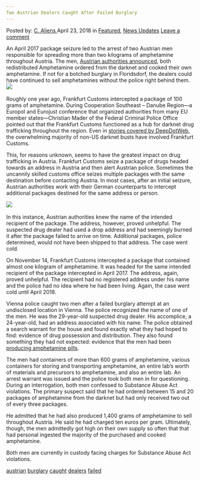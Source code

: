 ```yaml
---
Two Austrian Dealers Caught After Failed Burglary
---
```

<article class="post-listing post-25465 post type-post status-publish format-standard has-post-thumbnail hentry 
 tag-austrian tag-burglary tag-caught tag-dealers tag-failed">
<div class="post-inner">
<span>Posted by: <a href="https://www.deepdotweb.com/author/caliens/" title="">C. Aliens </a></span>
<span>April 23, 2018</span>
<span>in <a href="https://www.deepdotweb.com/category/deepdot-news/" rel="category tag">Featured</a>, <a href="https://www.deepdotweb.com/category/news-updates/" rel="category tag">News Updates</a></span>
<span><a href="https://www.deepdotweb.com/2018/04/23/two-austrian-dealers-caught-after-failed-burglary/#respond">Leave a comment</a></span>


<p>An April 2017 package seizure led to the arrest of two Austrian men responsible for spreading more than two kilograms of amphetamine throughout Austria. The men, <a href="http://www.polizei.gv.at/wien/presse/aussendungen/presse.aspx?prid=3335304D554F6A7A4E6A493D&amp;pro=0">Austrian authorities announced</a>, both redistributed Amphetamine ordered from the darknet and cooked their own amphetamine. If not for a botched burglary in Floridsdorf, the dealers could have continued to sell amphetamines without the police right behind them.<img class="wp-image-25470 aligncenter" src="/imgs/2018/04/word-image-50.jpeg" srcset="/imgs/2018/04/word-image-50.jpeg 660w, /imgs/2018/04/word-image-50-300x150.jpeg 300w" sizes="(max-width: 660px) 100vw, 660px" /></p>
<p>Roughly one year ago, Frankfurt Customs intercepted a package of 100 grams of amphetamine. During Cooperation Southeast &#8211; Danube Region—a Europol and Eurojust conference that organized authorities from many EU member states—Christian Mader of the Federal Criminal Police Office pointed out that the Frankfurt Customs functioned as a hub for darknet drug trafficking throughout the region. Even in <a href="https://www.deepdotweb.com/tag/Austria">stories covered by DeepDotWeb</a>, the overwhelming majority of non-US darknet busts have involved Frankfurt Customs.</p>
<p>This, for reasons unknown, seems to have the greatest impact on drug trafficking in Austria. Frankfurt Customs seize a package of drugs headed towards an address in Austria and then alert Austrian police. Sometimes the uncannily skilled customs office seizes multiple packages with the same destination before contacting Austria. In most cases, after an initial seizure, Austrian authorities work with their German counterparts to intercept additional packages destined for the same address or person.</p>
<p><img class="wp-image-25471" src="/imgs/2018/04/word-image-51.jpeg" srcset="/imgs/2018/04/word-image-51.jpeg 660w, /imgs/2018/04/word-image-51-300x150.jpeg 300w" sizes="(max-width: 660px) 100vw, 660px" /></p>
<p>In this instance, Austrian authorities knew the name of the intended recipient of the package. The address, however, proved unhelpful. The suspected drug dealer had used a drop address and had seemingly burned it after the package failed to arrive on time. Additional packages, police determined, would not have been shipped to that address. The case went cold.</p>
<p>On November 14, Frankfurt Customs intercepted a package that contained almost one kilogram of amphetamine. It was headed for the same intended recipient of the package intercepted in April 2017. The address, again, proved unhelpful. The recipient had no registered address under his name and the police had no idea where he had been living. Again, the case went cold until April 2018.</p>
<p>Vienna police caught two men after a failed burglary attempt at an undisclosed location in Vienna. The police recognized the name of one of the men. He was the 29-year-old suspected drug dealer. His accomplice, a 24-year-old, had an address associated with his name. The police obtained a search warrant for the house and found exactly what they had hoped to find: evidence of drug possession and distribution. They also found something they had not expected: evidence that the men had been <a href="https://www.deepdotweb.com/tag/amphetamine/">producing amphetamine pills</a>.</p>
<p>The men had containers of more than 600 grams of amphetamine, various containers for storing and transporting amphetamine, an entire lab’s worth of materials and precursors to amphetamine, and also an entire lab. An arrest warrant was issued and the police took both men in for questioning. During an interrogation, both men confessed to Substance Abuse Act violations. The primary suspect said that he had ordered between 15 and 20 packages of amphetamine from the darknet but had only received two out of every three packages.</p>
<p>He admitted that he had also produced 1,400 grams of amphetamine to sell throughout Austria. He said he had charged ten euros per gram. Ultimately, though, the men admittedly got high on their own supply so often that that had personal ingested the majority of the purchased and cooked amphetamine.</p>
<p>Both men are currently in custody facing charges for Substance Abuse Act violations.</p>
</div>
<a href="https://www.deepdotweb.com/tag/austrian/" rel="tag">austrian</a> <a href="https://www.deepdotweb.com/tag/burglary/" rel="tag">burglary</a> <a href="https://www.deepdotweb.com/tag/caught/" rel="tag">caught</a> <a href="https://www.deepdotweb.com/tag/dealers/" rel="tag">dealers</a> <a href="https://www.deepdotweb.com/tag/failed/" rel="tag">failed</a></span> <span style="display:none" class="updated">2018-04-23<a href="https://www.deepdotweb.com/author/caliens/" title="Posts by C. Aliens" rel="author">C. Aliens</a></strong></div>

